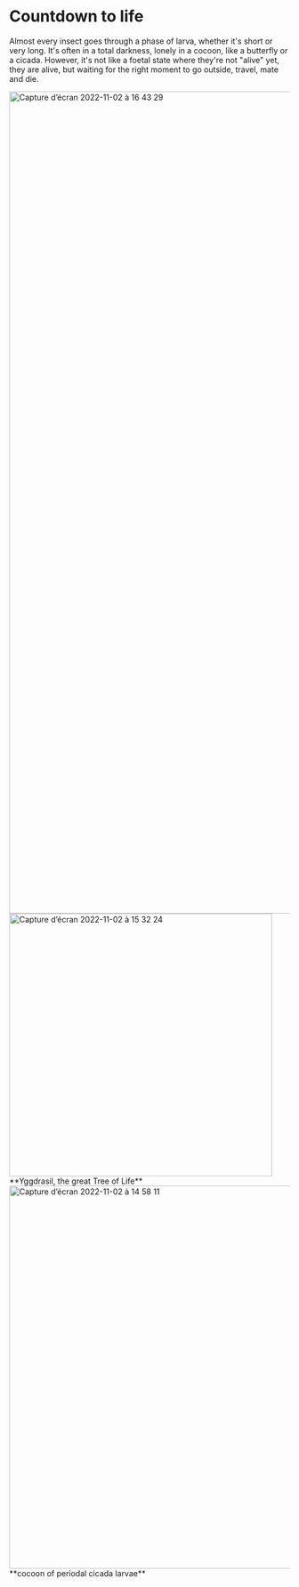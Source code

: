 # Countdown to life

Almost every insect goes through a phase of larva, whether it's short or very long. It's often in a total darkness, lonely in a cocoon, like a butterfly or a cicada. However, it's not like a foetal state where they're not "alive" yet, they are alive, but waiting for the right moment to go outside, travel, mate and die. 

<img width="1477" alt="Capture d’écran 2022-11-02 à 16 43 29" src="https://user-images.githubusercontent.com/116265979/199535264-9ccf0380-1c63-4dd1-a4f8-287d82092cec.png">

<img width="472" alt="Capture d’écran 2022-11-02 à 15 32 24" src="https://user-images.githubusercontent.com/116265979/199535340-e400fc07-d6a2-4a20-9f93-5f1650835e77.png">
**Yggdrasil, the great Tree of Life**

<img width="688" alt="Capture d’écran 2022-11-02 à 14 58 11" src="https://user-images.githubusercontent.com/116265979/199535453-2e147148-4151-423d-9fc5-43b6be149965.png">
**cocoon of periodal cicada larvae**
